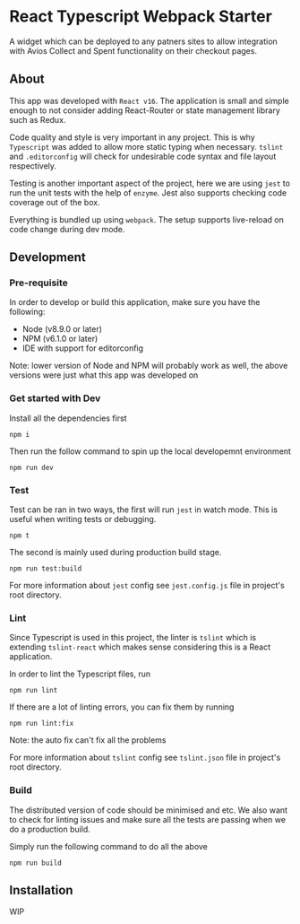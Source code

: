 # React Typescript Webpack Starter

A widget which can be deployed to any patners sites to allow integration with Avios Collect and Spent functionality on their checkout pages.

## About

This app was developed with `React v16`. The application is small and simple enough to not consider adding React-Router or state management library such as Redux.

Code quality and style is very important in any project. This is why `Typescript` was added to allow more static typing when necessary. `tslint` and `.editorconfig` will check for undesirable code syntax and file layout respectively.

Testing is another important aspect of the project, here we are using `jest` to run the unit tests with the help of `enzyme`. Jest also supports checking code coverage out of the box.

Everything is bundled up using `webpack`. The setup supports live-reload on code change during dev mode.

## Development

### Pre-requisite

In order to develop or build this application, make sure you have the following:

* Node (v8.9.0 or later)
* NPM (v6.1.0 or later)
* IDE with support for editorconfig

Note: lower version of Node and NPM will probably work as well, the above versions were just what this app was developed on

### Get started with Dev

Install all the dependencies first

```
npm i
```

Then run the follow command to spin up the local developemnt environment

```
npm run dev
```

### Test

Test can be ran in two ways, the first will run `jest` in watch mode. This is useful when writing tests or debugging.

```
npm t
```

The second is mainly used during production build stage.

```
npm run test:build
```

For more information about `jest` config see `jest.config.js` file in project's root directory.

### Lint

Since Typescript is used in this project, the linter is `tslint` which is extending `tslint-react` which makes sense considering this is a React application.

In order to lint the Typescript files, run

```
npm run lint
```

If there are a lot of linting errors, you can fix them by running

```
npm run lint:fix
```

Note: the auto fix can't fix all the problems

For more information about `tslint` config see `tslint.json` file in project's root directory.

### Build

The distributed version of code should be minimised and etc. We also want to check for linting issues and make sure all the tests are passing when we do a production build.

Simply run the following command to do all the above

```
npm run build
```

## Installation

WIP

